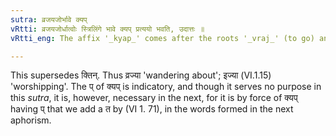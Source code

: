 ```yaml
---
sutra: व्रजयजोर्भावे क्यप्
vRtti: व्रजयजोर्धात्वोः स्त्रिलिंगे भावे क्यप् प्रत्ययो भवति, उदात्तः ॥
vRtti_eng: The affix '_kyap_' comes after the roots '_vraj_' (to go) and '_yaj_' (to worship) acutely accented in forming a word in the feminine denoting action.

---
```

This supersedes क्तिन्. Thus व्रज्या 'wandering about'; इज्या (VI.1.15) 'worshipping'. The प् of क्यप् is indicatory, and though it serves no purpose in this _sutra_, it is, however, necessary in the next, for it is by force of क्यप् having प् that we add a त by (VI 1. 71), in the words formed in the next aphorism.